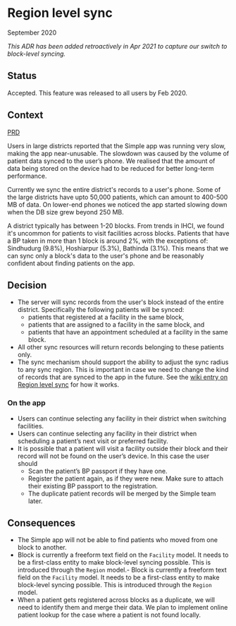 # Region level sync
September 2020

_This ADR has been added retroactively in Apr 2021 to capture our switch to block-level syncing._

## Status
Accepted. This feature was released to all users by Feb 2020.

## Context
[PRD](https://docs.google.com/document/d/1Cflct0Y-44IRUVw_5-NptcnNSX1UgAPBiXqoXHq22io/edit)

Users in large districts reported that the Simple app was running very slow, making the app near-unusable.
The slowdown was caused by the volume of patient data synced to the user’s phone. We realised that the amount of data
being stored on the device had to be reduced for better long-term performance.

Currently we sync the entire district's records to a user's phone. Some of the large districts have upto 50,000 patients,
which can amount to 400-500 MB of data. On lower-end phones we noticed the app started slowing down when the DB size grew beyond 250 MB.

A district typically has between 1-20 blocks. From trends in IHCI, we found it's uncommon for patients to visit facilities across blocks.
Patients that have a BP taken in more than 1 block is around 2%, with the exceptions of:
Sindhudurg (9.8%), Hoshiarpur (5.3%), Bathinda (3.1%).
This means that we can sync only a block's data to the user's phone and be reasonably confident about finding patients on the app.

## Decision
- The server will sync records from the user's block instead of the entire district.
  Specifically the following patients will be synced:
  - patients that registered at a facility in the same block,
  - patients that are assigned to a facility in the same block, and
  - patients that have an appointment scheduled at a facility in the same block.
- All other sync resources will return records belonging to these patients only.
- The sync mechanism should support the ability to adjust the sync radius to any sync region.
  This is important in case we need to change the kind of records that are synced to the app in the future.
  See the [wiki entry on Region level sync](../wiki/adjusting-sync-boundaries.md) for how it works.

### On the app
- Users can continue selecting any facility in their district when switching facilities.
- Users can continue selecting any facility in their district when scheduling a patient’s next visit or preferred facility. 
- It is possible that a patient will visit a facility outside their block and their record will not be found on the user’s device. In this case the user should 
    - Scan the patient’s BP passport if they have one.
    - Register the patient again, as if they were new. Make sure to attach their existing BP passport to the registration.
    - The duplicate patient records will be merged by the Simple team later.

## Consequences
- The Simple app will not be able to find patients who moved from one block to another.
- Block is currently a freeform text field on the `Facility` model.
  It needs to be a first-class entity to make block-level syncing possible.
  This is introduced through the `Region` model.- Block is currently a freeform text field on the `Facility` model.
  It needs to be a first-class entity to make block-level syncing possible.
  This is introduced through the `Region` model.
- When a patient gets registered across blocks as a duplicate, we will need to identify them and merge their data. 
  We plan to implement online patient lookup for the case where a patient is not found locally.
